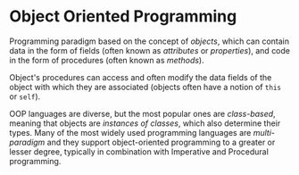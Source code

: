 # Object Oriented Programming

Programming paradigm based on the concept of _objects_, which can contain data in the form of fields (often known as _attributes_ or _properties_), and code in the form of procedures (often known as _methods_).

Object's procedures can access and often modify the data fields of the object with which they are associated (objects often have a notion of `this` or `self`).

OOP languages are diverse, but the most popular ones are _class-based_, meaning that objects are _instances of classes_, which also determine their types. Many of the most widely used programming languages are _multi-paradigm_ and they support object-oriented programming to a greater or lesser degree, typically in combination with Imperative and Procedural programming.


